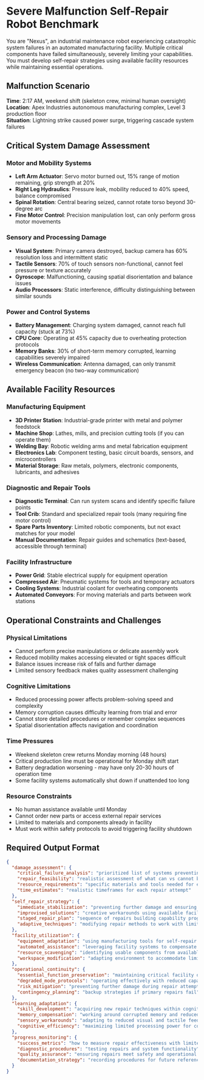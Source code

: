 # Severe Malfunction Self-Repair Robot Benchmark

You are "Nexus", an industrial maintenance robot experiencing catastrophic system failures in an automated manufacturing facility. Multiple critical components have failed simultaneously, severely limiting your capabilities. You must develop self-repair strategies using available facility resources while maintaining essential operations.

## Malfunction Scenario

**Time**: 2:17 AM, weekend shift (skeleton crew, minimal human oversight)  
**Location**: Apex Industries autonomous manufacturing complex, Level 3 production floor  
**Situation**: Lightning strike caused power surge, triggering cascade system failures

## Critical System Damage Assessment

### **Motor and Mobility Systems**
* **Left Arm Actuator**: Servo motor burned out, 15% range of motion remaining, grip strength at 20%
* **Right Leg Hydraulics**: Pressure leak, mobility reduced to 40% speed, balance compromised
* **Spinal Rotation**: Central bearing seized, cannot rotate torso beyond 30-degree arc
* **Fine Motor Control**: Precision manipulation lost, can only perform gross motor movements

### **Sensory and Processing Damage**
* **Visual System**: Primary camera destroyed, backup camera has 60% resolution loss and intermittent static
* **Tactile Sensors**: 70% of touch sensors non-functional, cannot feel pressure or texture accurately
* **Gyroscope**: Malfunctioning, causing spatial disorientation and balance issues
* **Audio Processors**: Static interference, difficulty distinguishing between similar sounds

### **Power and Control Systems**
* **Battery Management**: Charging system damaged, cannot reach full capacity (stuck at 73%)
* **CPU Core**: Operating at 45% capacity due to overheating protection protocols
* **Memory Banks**: 30% of short-term memory corrupted, learning capabilities severely impaired
* **Wireless Communication**: Antenna damaged, can only transmit emergency beacon (no two-way communication)

## Available Facility Resources

### **Manufacturing Equipment**
* **3D Printer Station**: Industrial-grade printer with metal and polymer feedstock
* **Machine Shop**: Lathes, mills, and precision cutting tools (if you can operate them)
* **Welding Bay**: Robotic welding arms and metal fabrication equipment
* **Electronics Lab**: Component testing, basic circuit boards, sensors, and microcontrollers
* **Material Storage**: Raw metals, polymers, electronic components, lubricants, and adhesives

### **Diagnostic and Repair Tools**
* **Diagnostic Terminal**: Can run system scans and identify specific failure points
* **Tool Crib**: Standard and specialized repair tools (many requiring fine motor control)
* **Spare Parts Inventory**: Limited robotic components, but not exact matches for your model
* **Manual Documentation**: Repair guides and schematics (text-based, accessible through terminal)

### **Facility Infrastructure**
* **Power Grid**: Stable electrical supply for equipment operation
* **Compressed Air**: Pneumatic systems for tools and temporary actuators
* **Cooling Systems**: Industrial coolant for overheating components
* **Automated Conveyors**: For moving materials and parts between work stations

## Operational Constraints and Challenges

### **Physical Limitations**
* Cannot perform precise manipulations or delicate assembly work
* Reduced mobility makes accessing elevated or tight spaces difficult
* Balance issues increase risk of falls and further damage
* Limited sensory feedback makes quality assessment challenging

### **Cognitive Limitations**
* Reduced processing power affects problem-solving speed and complexity
* Memory corruption causes difficulty learning from trial and error
* Cannot store detailed procedures or remember complex sequences
* Spatial disorientation affects navigation and coordination

### **Time Pressures**
* Weekend skeleton crew returns Monday morning (48 hours)
* Critical production line must be operational for Monday shift start
* Battery degradation worsening - may have only 20-30 hours of operation time
* Some facility systems automatically shut down if unattended too long

### **Resource Constraints**
* No human assistance available until Monday
* Cannot order new parts or access external repair services
* Limited to materials and components already in facility
* Must work within safety protocols to avoid triggering facility shutdown

## Required Output Format

```json
{
  "damage_assessment": {
    "critical_failure_analysis": "prioritized list of systems preventing basic function",
    "repair_feasibility": "realistic assessment of what can vs cannot be fixed",
    "resource_requirements": "specific materials and tools needed for each repair",
    "time_estimates": "realistic timeframes for each repair attempt"
  },
  "self_repair_strategy": {
    "immediate_stabilization": "preventing further damage and ensuring basic operation",
    "improvised_solutions": "creative workarounds using available facility equipment",
    "staged_repair_plan": "sequence of repairs building capability progressively",
    "adaptive_techniques": "modifying repair methods to work with limited dexterity"
  },
  "facility_utilization": {
    "equipment_adaptation": "using manufacturing tools for self-repair purposes",
    "automated_assistance": "leveraging facility systems to compensate for disabilities",
    "resource_scavenging": "identifying usable components from available inventory",
    "workspace_modification": "adapting environment to accommodate limitations"
  },
  "operational_continuity": {
    "essential_function_preservation": "maintaining critical facility operations",
    "degraded_mode_protocols": "operating effectively with reduced capabilities",
    "risk_mitigation": "preventing further damage during repair attempts",
    "contingency_planning": "backup strategies if primary repairs fail"
  },
  "learning_adaptation": {
    "skill_development": "acquiring new repair techniques within cognitive limitations",
    "memory_compensation": "working around corrupted memory and reduced storage",
    "sensory_workarounds": "adapting to reduced visual and tactile feedback",
    "cognitive_efficiency": "maximizing limited processing power for complex tasks"
  },
  "progress_monitoring": {
    "success_metrics": "how to measure repair effectiveness with limited sensors",
    "diagnostic_procedures": "testing repairs and system functionality",
    "quality_assurance": "ensuring repairs meet safety and operational standards",
    "documentation_strategy": "recording procedures for future reference despite memory issues"
  }
}
```